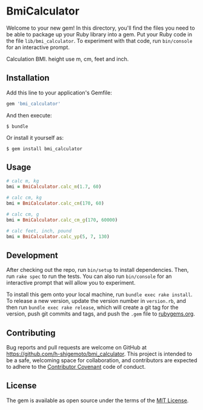 # BmiCalculator

Welcome to your new gem! In this directory, you'll find the files you need to be able to package up your Ruby library into a gem. Put your Ruby code in the file `lib/bmi_calculator`. To experiment with that code, run `bin/console` for an interactive prompt.

Calculation BMI. height use m, cm, feet and inch.

## Installation

Add this line to your application's Gemfile:

```ruby
gem 'bmi_calculator'
```

And then execute:

    $ bundle

Or install it yourself as:

    $ gem install bmi_calculator

## Usage

```ruby
# calc m, kg
bmi = BmiCalculator.calc_m(1.7, 60)

# calc cm, kg
bmi = BmiCalculator.calc_cm(170, 60)

# calc cm, g
bmi = BmiCalculator.calc_cm_g(170, 60000)

# calc feet, inch, pound
bmi = BmiCalculator.calc_yp(5, 7, 130)
```

## Development

After checking out the repo, run `bin/setup` to install dependencies. Then, run `rake spec` to run the tests. You can also run `bin/console` for an interactive prompt that will allow you to experiment.

To install this gem onto your local machine, run `bundle exec rake install`. To release a new version, update the version number in `version.rb`, and then run `bundle exec rake release`, which will create a git tag for the version, push git commits and tags, and push the `.gem` file to [rubygems.org](https://rubygems.org).

## Contributing

Bug reports and pull requests are welcome on GitHub at https://github.com/h-shigemoto/bmi_calculator. This project is intended to be a safe, welcoming space for collaboration, and contributors are expected to adhere to the [Contributor Covenant](contributor-covenant.org) code of conduct.


## License

The gem is available as open source under the terms of the [MIT License](http://opensource.org/licenses/MIT).

